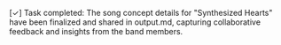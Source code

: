 [✓] Task completed: The song concept details for "Synthesized Hearts" have been finalized and shared in output.md, capturing collaborative feedback and insights from the band members.